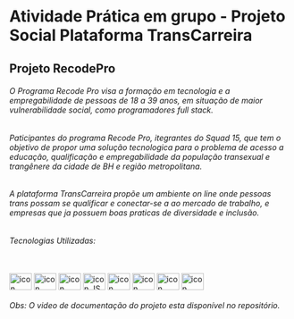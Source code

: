 # Atividade Prática em grupo - Projeto Social Plataforma TransCarreira  

## Projeto RecodePro  

###### O Programa Recode Pro visa a formação em tecnologia e a empregabilidade de pessoas de 18 a 39 anos, em situação de maior vulnerabilidade social, como programadores full stack.  

###### Paticipantes do programa Recode Pro, itegrantes do Squad 15, que tem o objetivo de propor uma solução tecnologica para o problema de acesso a educação, qualificação e empregabilidade da população transexual e trangênere da cidade de BH e região metropolitana.  

###### A plataforma TransCarreira propõe um ambiente on line onde pessoas trans possam se qualificar e conectar-se a ao mercado de trabalho, e empresas que ja possuem boas praticas de diversidade e inclusão.  

###### Tecnologias Utilizadas:  

  
</div>  
<div style="display: inline_block"><br>  
<img align="center" alt="icon HTMl" height="30" width="40" src="https://cdn.jsdelivr.net/gh/devicons/devicon/icons/html5/html5-original.svg" />  
<img align="center" alt="icon CSS" height="30" width="40" src="https://cdn.jsdelivr.net/gh/devicons/devicon/icons/css3/css3-plain.svg" />  
<img align="center" alt="icon Bootstrap" height="30" width="40" src="https://cdn.jsdelivr.net/gh/devicons/devicon/icons/bootstrap/bootstrap-original.svg" /> 
<img align="center" alt="icon JS" height="30" width="40" src="https://cdn.jsdelivr.net/gh/devicons/devicon/icons/javascript/javascript-original.svg" />  
<img align="center" alt="icon React" height="30" width="40" src="https://cdn.jsdelivr.net/gh/devicons/devicon/icons/react/react-original.svg" />  
<img align="center" alt="icon JAVA" height="30" width="40" src="https://cdn.jsdelivr.net/gh/devicons/devicon/icons/java/java-original.svg" />  
<img align="center" alt="icon Spring" height="30" width="40" src="https://cdn.jsdelivr.net/gh/devicons/devicon/icons/spring/spring-original.svg" />  
<img align="center" alt="icon PostGreSQL" height="30" width="40" src="https://cdn.jsdelivr.net/gh/devicons/devicon/icons/postgresql/postgresql-plain.svg" />  
</div>  

###### Obs: O video de documentação do projeto esta disponível no repositório. 
